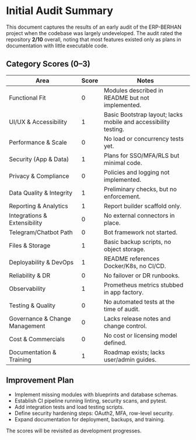 # Initial Audit Summary

This document captures the results of an early audit of the ERP-BERHAN project when the codebase was largely undeveloped. The audit rated the repository **2/10** overall, noting that most features existed only as plans in documentation with little executable code.

## Category Scores (0–3)
| Area | Score | Notes |
| --- | --- | --- |
| Functional Fit | 0 | Modules described in README but not implemented. |
| UI/UX & Accessibility | 1 | Basic Bootstrap layout; lacks mobile and accessibility testing. |
| Performance & Scale | 0 | No load or concurrency tests yet. |
| Security (App & Data) | 1 | Plans for SSO/MFA/RLS but minimal code. |
| Privacy & Compliance | 0 | Policies and logging not implemented. |
| Data Quality & Integrity | 1 | Preliminary checks, but no enforcement. |
| Reporting & Analytics | 1 | Report builder scaffold only. |
| Integrations & Extensibility | 0 | No external connectors in place. |
| Telegram/Chatbot Path | 0 | Bot framework not started. |
| Files & Storage | 1 | Basic backup scripts, no object storage. |
| Deployability & DevOps | 1 | README references Docker/K8s, no CI/CD. |
| Reliability & DR | 0 | No failover or DR runbooks. |
| Observability | 1 | Prometheus metrics stubbed in app factory. |
| Testing & Quality | 0 | No automated tests at the time of audit. |
| Governance & Change Management | 0 | Lacks release notes and change control. |
| Cost & Commercials | 0 | No cost or licensing model defined. |
| Documentation & Training | 1 | Roadmap exists; lacks user/admin guides. |

## Improvement Plan
- Implement missing modules with blueprints and database schemas.
- Establish CI pipeline running linting, security scans, and pytest.
- Add integration tests and load testing scripts.
- Define security hardening steps: OAuth2, MFA, row-level security.
- Expand documentation for deployment, backups, and training.

The scores will be revisited as development progresses.
